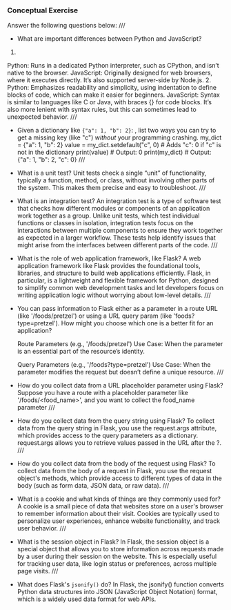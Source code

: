 ### Conceptual Exercise

Answer the following questions below:
///
- What are important differences between Python and JavaScript?
1.
Python: Runs in a dedicated Python interpreter, such as CPython, and isn’t native to the browser.
JavaScript: Originally designed for web browsers, where it executes directly. It’s also supported server-side by Node.js.
2.
Python: Emphasizes readability and simplicity, using indentation to define blocks of code, which can make it easier for beginners.
JavaScript: Syntax is similar to languages like C or Java, with braces {} for code blocks. It’s also more lenient with syntax rules, but this can sometimes lead to unexpected behavior.
///
- Given a dictionary like ``{"a": 1, "b": 2}``: , list two ways you
  can try to get a missing key (like "c") *without* your programming
  crashing.
my_dict = {"a": 1, "b": 2}
value = my_dict.setdefault("c", 0)  # Adds "c": 0 if "c" is not in the dictionary
print(value)  # Output: 0
print(my_dict)  # Output: {"a": 1, "b": 2, "c": 0}
///
- What is a unit test?
Unit tests check a single “unit” of functionality, typically a function, method, or class, without involving other parts of the system. This makes them precise and easy to troubleshoot.
///
- What is an integration test?
An integration test is a type of software test that checks how different modules or components of an application work together as a group. Unlike unit tests, which test individual functions or classes in isolation, integration tests focus on the interactions between multiple components to ensure they work together as expected in a larger workflow. These tests help identify issues that might arise from the interfaces between different parts of the code.
///
- What is the role of web application framework, like Flask?
A web application framework like Flask provides the foundational tools, libraries, and structure to build web applications efficiently. Flask, in particular, is a lightweight and flexible framework for Python, designed to simplify common web development tasks and let developers focus on writing application logic without worrying about low-level details.
///
- You can pass information to Flask either as a parameter in a route URL
  (like '/foods/pretzel') or using a URL query param (like
  'foods?type=pretzel'). How might you choose which one is a better fit
  for an application?
  
  Route Parameters (e.g., '/foods/pretzel')
  Use Case: When the parameter is an essential part of the resource’s identity.

  Query Parameters (e.g., '/foods?type=pretzel')
  Use Case: When the parameter modifies the request but doesn’t define a unique resource.
///
- How do you collect data from a URL placeholder parameter using Flask?
Suppose you have a route with a placeholder parameter like '/foods/<food_name>', and you want to collect the food_name parameter
///
- How do you collect data from the query string using Flask?
To collect data from the query string in Flask, you use the request.args attribute, which provides access to the query parameters as a dictionary. request.args allows you to retrieve values passed in the URL after the ?.
///
- How do you collect data from the body of the request using Flask?
To collect data from the body of a request in Flask, you use the request object's methods, which provide access to different types of data in the body (such as form data, JSON data, or raw data).
///
- What is a cookie and what kinds of things are they commonly used for?
A cookie is a small piece of data that websites store on a user's browser to remember information about their visit. Cookies are typically used to personalize user experiences, enhance website functionality, and track user behavior.
///
- What is the session object in Flask?
In Flask, the session object is a special object that allows you to store information across requests made by a user during their session on the website. This is especially useful for tracking user data, like login status or preferences, across multiple page visits.
///
- What does Flask's `jsonify()` do?
In Flask, the jsonify() function converts Python data structures into JSON (JavaScript Object Notation) format, which is a widely used data format for web APIs.